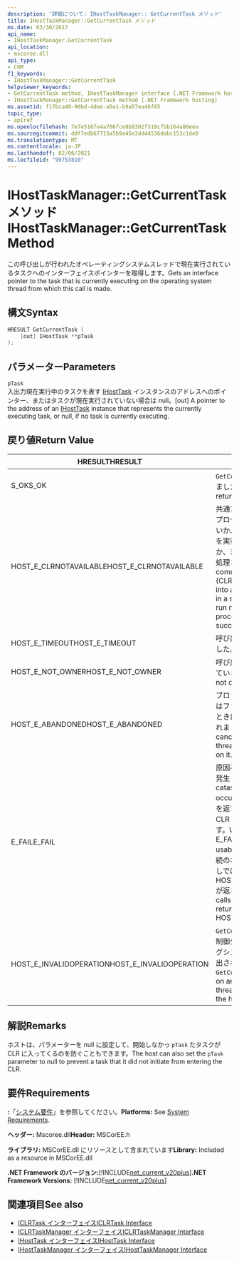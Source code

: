 ```yaml
---
description: '詳細について: IHostTaskManager:: GetCurrentTask メソッド'
title: IHostTaskManager::GetCurrentTask メソッド
ms.date: 03/30/2017
api_name:
- IHostTaskManager.GetCurrentTask
api_location:
- mscoree.dll
api_type:
- COM
f1_keywords:
- IHostTaskManager::GetCurrentTask
helpviewer_keywords:
- GetCurrentTask method, IHostTaskManager interface [.NET Framework hosting]
- IHostTaskManager::GetCurrentTask method [.NET Framework hosting]
ms.assetid: f17bca49-90bd-4dee-a5e1-b9a57ea46f85
topic_type:
- apiref
ms.openlocfilehash: 7e7e516fe4a706fce8b0302f318cfbb164a86eea
ms.sourcegitcommit: ddf7edb67715a5b9a45e3dd44536dabc153c1de0
ms.translationtype: MT
ms.contentlocale: ja-JP
ms.lasthandoff: 02/06/2021
ms.locfileid: "99753810"
---
```

# <a name="ihosttaskmanagergetcurrenttask-method"></a><span data-ttu-id="49408-103">IHostTaskManager::GetCurrentTask メソッド</span><span class="sxs-lookup"><span data-stu-id="49408-103">IHostTaskManager::GetCurrentTask Method</span></span>

<span data-ttu-id="49408-104">この呼び出しが行われたオペレーティングシステムスレッドで現在実行されているタスクへのインターフェイスポインターを取得します。</span><span class="sxs-lookup"><span data-stu-id="49408-104">Gets an interface pointer to the task that is currently executing on the operating system thread from which this call is made.</span></span>  
  
## <a name="syntax"></a><span data-ttu-id="49408-105">構文</span><span class="sxs-lookup"><span data-stu-id="49408-105">Syntax</span></span>  
  
```cpp  
HRESULT GetCurrentTask (  
    [out] IHostTask **pTask  
);  
```  
  
## <a name="parameters"></a><span data-ttu-id="49408-106">パラメーター</span><span class="sxs-lookup"><span data-stu-id="49408-106">Parameters</span></span>  

 `pTask`  
 <span data-ttu-id="49408-107">入出力現在実行中のタスクを表す [IHostTask](ihosttask-interface.md) インスタンスのアドレスへのポインター、またはタスクが現在実行されていない場合は null。</span><span class="sxs-lookup"><span data-stu-id="49408-107">[out] A pointer to the address of an [IHostTask](ihosttask-interface.md) instance that represents the currently executing task, or null, if no task is currently executing.</span></span>  
  
## <a name="return-value"></a><span data-ttu-id="49408-108">戻り値</span><span class="sxs-lookup"><span data-stu-id="49408-108">Return Value</span></span>  
  
|<span data-ttu-id="49408-109">HRESULT</span><span class="sxs-lookup"><span data-stu-id="49408-109">HRESULT</span></span>|<span data-ttu-id="49408-110">説明</span><span class="sxs-lookup"><span data-stu-id="49408-110">Description</span></span>|  
|-------------|-----------------|  
|<span data-ttu-id="49408-111">S_OK</span><span class="sxs-lookup"><span data-stu-id="49408-111">S_OK</span></span>|<span data-ttu-id="49408-112">`GetCurrentTask` 正常に返されました。</span><span class="sxs-lookup"><span data-stu-id="49408-112">`GetCurrentTask` returned successfully.</span></span>|  
|<span data-ttu-id="49408-113">HOST_E_CLRNOTAVAILABLE</span><span class="sxs-lookup"><span data-stu-id="49408-113">HOST_E_CLRNOTAVAILABLE</span></span>|<span data-ttu-id="49408-114">共通言語ランタイム (CLR) がプロセスに読み込まれていないか、CLR がマネージコードを実行できない状態であるか、または呼び出しが正常に処理されていません。</span><span class="sxs-lookup"><span data-stu-id="49408-114">The common language runtime (CLR) has not been loaded into a process, or the CLR is in a state in which it cannot run managed code or process the call successfully.</span></span>|  
|<span data-ttu-id="49408-115">HOST_E_TIMEOUT</span><span class="sxs-lookup"><span data-stu-id="49408-115">HOST_E_TIMEOUT</span></span>|<span data-ttu-id="49408-116">呼び出しがタイムアウトしました。</span><span class="sxs-lookup"><span data-stu-id="49408-116">The call timed out.</span></span>|  
|<span data-ttu-id="49408-117">HOST_E_NOT_OWNER</span><span class="sxs-lookup"><span data-stu-id="49408-117">HOST_E_NOT_OWNER</span></span>|<span data-ttu-id="49408-118">呼び出し元がロックを所有していません。</span><span class="sxs-lookup"><span data-stu-id="49408-118">The caller does not own the lock.</span></span>|  
|<span data-ttu-id="49408-119">HOST_E_ABANDONED</span><span class="sxs-lookup"><span data-stu-id="49408-119">HOST_E_ABANDONED</span></span>|<span data-ttu-id="49408-120">ブロックされたスレッドまたはファイバーが待機しているときに、イベントが取り消されました。</span><span class="sxs-lookup"><span data-stu-id="49408-120">An event was canceled while a blocked thread or fiber was waiting on it.</span></span>|  
|<span data-ttu-id="49408-121">E_FAIL</span><span class="sxs-lookup"><span data-stu-id="49408-121">E_FAIL</span></span>|<span data-ttu-id="49408-122">原因不明の致命的なエラーが発生しました。</span><span class="sxs-lookup"><span data-stu-id="49408-122">An unknown catastrophic failure occurred.</span></span> <span data-ttu-id="49408-123">メソッドが E_FAIL を返すと、そのプロセス内で CLR が使用できなくなります。</span><span class="sxs-lookup"><span data-stu-id="49408-123">When a method returns E_FAIL, the CLR is no longer usable within the process.</span></span> <span data-ttu-id="49408-124">後続のホストメソッドの呼び出しでは HOST_E_CLRNOTAVAILABLE が返されます。</span><span class="sxs-lookup"><span data-stu-id="49408-124">Subsequent calls to hosting methods return HOST_E_CLRNOTAVAILABLE.</span></span>|  
|<span data-ttu-id="49408-125">HOST_E_INVALIDOPERATION</span><span class="sxs-lookup"><span data-stu-id="49408-125">HOST_E_INVALIDOPERATION</span></span>|<span data-ttu-id="49408-126">`GetCurrentTask` は、ホストの制御外にあるオペレーティングシステムのスレッドで呼び出されました。</span><span class="sxs-lookup"><span data-stu-id="49408-126">`GetCurrentTask` was called on an operating system thread outside the control of the host.</span></span>|  
  
## <a name="remarks"></a><span data-ttu-id="49408-127">解説</span><span class="sxs-lookup"><span data-stu-id="49408-127">Remarks</span></span>  

 <span data-ttu-id="49408-128">ホストは、パラメーターを null に設定して、開始しなかっ `pTask` たタスクが CLR に入ってくるのを防ぐこともできます。</span><span class="sxs-lookup"><span data-stu-id="49408-128">The host can also set the `pTask` parameter to null to prevent a task that it did not initiate from entering the CLR.</span></span>  
  
## <a name="requirements"></a><span data-ttu-id="49408-129">要件</span><span class="sxs-lookup"><span data-stu-id="49408-129">Requirements</span></span>  

 <span data-ttu-id="49408-130">**:**「[システム要件](../../get-started/system-requirements.md)」を参照してください。</span><span class="sxs-lookup"><span data-stu-id="49408-130">**Platforms:** See [System Requirements](../../get-started/system-requirements.md).</span></span>  
  
 <span data-ttu-id="49408-131">**ヘッダー:** Mscoree.dll</span><span class="sxs-lookup"><span data-stu-id="49408-131">**Header:** MSCorEE.h</span></span>  
  
 <span data-ttu-id="49408-132">**ライブラリ:** MSCorEE.dll にリソースとして含まれています</span><span class="sxs-lookup"><span data-stu-id="49408-132">**Library:** Included as a resource in MSCorEE.dll</span></span>  
  
 <span data-ttu-id="49408-133">**.NET Framework のバージョン:**[!INCLUDE[net_current_v20plus](../../../../includes/net-current-v20plus-md.md)]</span><span class="sxs-lookup"><span data-stu-id="49408-133">**.NET Framework Versions:** [!INCLUDE[net_current_v20plus](../../../../includes/net-current-v20plus-md.md)]</span></span>  
  
## <a name="see-also"></a><span data-ttu-id="49408-134">関連項目</span><span class="sxs-lookup"><span data-stu-id="49408-134">See also</span></span>

- [<span data-ttu-id="49408-135">ICLRTask インターフェイス</span><span class="sxs-lookup"><span data-stu-id="49408-135">ICLRTask Interface</span></span>](iclrtask-interface.md)
- [<span data-ttu-id="49408-136">ICLRTaskManager インターフェイス</span><span class="sxs-lookup"><span data-stu-id="49408-136">ICLRTaskManager Interface</span></span>](iclrtaskmanager-interface.md)
- [<span data-ttu-id="49408-137">IHostTask インターフェイス</span><span class="sxs-lookup"><span data-stu-id="49408-137">IHostTask Interface</span></span>](ihosttask-interface.md)
- [<span data-ttu-id="49408-138">IHostTaskManager インターフェイス</span><span class="sxs-lookup"><span data-stu-id="49408-138">IHostTaskManager Interface</span></span>](ihosttaskmanager-interface.md)
